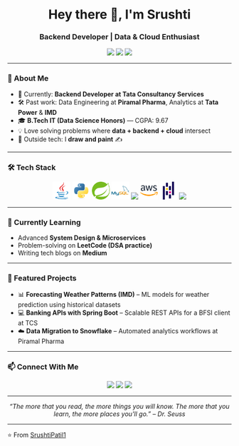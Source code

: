 <h1 align="center">Hey there 👋, I'm Srushti</h1>  
<h3 align="center">Backend Developer | Data & Cloud Enthusiast</h3>  

<p align="center">
  <img src="https://img.shields.io/badge/Code-Java | Python | SQL-blue?style=flat-square" />  
  <img src="https://img.shields.io/badge/Cloud-AWS | Snowflake-orange?style=flat-square" />  
  <img src="https://img.shields.io/badge/Domain-BFSI | Data Analytics-green?style=flat-square" />  
</p>  

---

### 🚀 About Me  
- 🏢 Currently: **Backend Developer at Tata Consultancy Services**  
- 🛠️ Past work: Data Engineering at **Piramal Pharma**, Analytics at **Tata Power** & **IMD**  
- 🎓 **B.Tech IT (Data Science Honors)** — CGPA: 9.67  
- 💡 Love solving problems where **data + backend + cloud** intersect  
- 🎨 Outside tech: I **draw and paint** ✍️  

---

### 🛠️ Tech Stack  
<p align="center">  
  <img src="https://raw.githubusercontent.com/devicons/devicon/master/icons/java/java-original.svg" width="40"/>  
  <img src="https://raw.githubusercontent.com/devicons/devicon/master/icons/python/python-original.svg" width="40"/>  
  <img src="https://raw.githubusercontent.com/devicons/devicon/master/icons/spring/spring-original.svg" width="40"/>  
  <img src="https://raw.githubusercontent.com/devicons/devicon/master/icons/mysql/mysql-original-wordmark.svg" width="40"/>  
  <img src="https://cdn.worldvectorlogo.com/logos/snowflake-2.svg" width="40"/>  
  <img src="https://raw.githubusercontent.com/devicons/devicon/master/icons/amazonwebservices/amazonwebservices-original-wordmark.svg" width="40"/>  
  <img src="https://raw.githubusercontent.com/devicons/devicon/master/icons/pandas/pandas-original.svg" width="40"/>  
  <img src="https://upload.wikimedia.org/wikipedia/commons/0/05/Scikit_learn_logo_small.svg" width="40"/>  
</p>  

---

### 🌱 Currently Learning  
- Advanced **System Design & Microservices**  
- Problem-solving on **LeetCode (DSA practice)**  
- Writing tech blogs on **Medium**  

---

### 📂 Featured Projects  
- 📊 **Forecasting Weather Patterns (IMD)** – ML models for weather prediction using historical datasets  
- 💻 **Banking APIs with Spring Boot** – Scalable REST APIs for a BFSI client at TCS  
- ☁️ **Data Migration to Snowflake** – Automated analytics workflows at Piramal Pharma  

---

### 📫 Connect With Me  
<p align="center">  
  <a href="https://linkedin.com/in/srushtipatil1"><img src="https://img.icons8.com/color/48/000000/linkedin.png" width="40"/></a>  
  <a href="mailto:sbpatil2002@gmail.com"><img src="https://img.icons8.com/color/48/000000/gmail.png" width="40"/></a>  
  <a href="https://github.com/SrushtiPatil1"><img src="https://img.icons8.com/glyph-neue/48/000000/github.png" width="40"/></a>  
</p>  

---

<p align="center"><i>“The more that you read, the more things you will know.  
The more that you learn, the more places you'll go.” – Dr. Seuss</i></p>  

---

⭐ From [SrushtiPatil1](https://github.com/SrushtiPatil1)  
